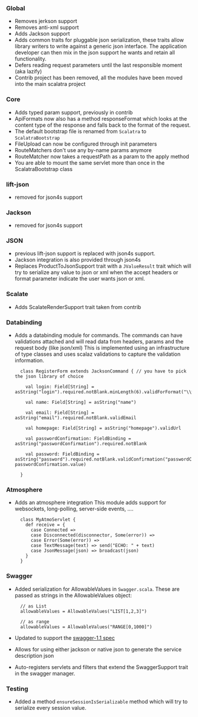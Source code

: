 ### Global

* Removes jerkson support
* Removes anti-xml support
* Adds Jackson support
* Adds common traits for pluggable json serialization, these traits allow library writers to write against a generic
  json interface. The application developer can then mix in the json support he wants and retain all functionality.
* Defers reading request parameters until the last responsible moment (aka lazify)
* Contrib project has been removed, all the modules have been moved into the main scalatra project

### Core
* Adds typed param support, previously in contrib
* ApiFormats now also has a method responseFormat which looks at the content type of the response and falls back to the format of the request.
* The default bootstrap file is renamed from `Scalatra` to `ScalatraBootstrap`
* FileUpload can now be configured through init parameters
* RouteMatchers don't use any by-name params anymore
* RouteMatcher now takes a requestPath as a param to the apply method
* You are able to mount the same servlet more than once in the ScalatraBootstrap class

### lift-json
* removed for json4s support

### Jackson
* removed for json4s support

### JSON
* previous lift-json support is replaced with json4s support.
* Jackson integration is also provided through json4s
* Replaces ProductToJsonSupport trait with a `JValueResult` trait which will try to serialize any value to json or xml
  when the accept headers or format parameter indicate the user wants json or xml.

### Scalate
* Adds ScalateRenderSupport trait taken from contrib

### Databinding
* Adds a databinding module for commands.
  The commands can have validations attached and will read data from headers, params and the request body (like json/xml)
  This is implemented using an infrastructure of type classes and uses scalaz validations to capture the validation information.

        class RegisterForm extends JacksonCommand { // you have to pick the json library of choice

          val login: Field[String] = asString("login").required.notBlank.minLength(6).validForFormat("\\w+".r)

          val name: Field[String] = asString("name")

          val email: Field[String] = asString("email").required.notBlank.validEmail

          val homepage: Field[String] = asString("homepage").validUrl

          val passwordConfirmation: FieldBinding = asString("passwordConfirmation").required.notBlank

          val password: FieldBinding = asString("password").required.notBlank.validConfirmation("passwordConfirmation", passwordConfirmation.value)

        }

### Atmosphere
* Adds an atmosphere integration
  This module adds support for websockets, long-polling, server-side events, ....
  
        class MyAtmoServlet {
          def receive = {
            case Connected =>
            case Disconnected(disconnector, Some(error)) =>
            case Error(Some(error)) =>
            case TextMessage(text) => send("ECHO: " + text)
            case JsonMessage(json) => broadcast(json)
          }
        }

### Swagger
* Added serialization for AllowableValues in `Swagger.scala`.  These are passed as strings in the AllowableValues object:

        // as List
        allowableValues = AllowableValues("LIST[1,2,3]")
        
        // as range
        allowableValues = AllowableValues("RANGE[0,1000]")

* Updated to support the [swagger-1.1 spec](https://github.com/wordnik/swagger-core/wiki/API-Declaration)
* Allows for using either jackson or native json to generate the service description json
* Auto-registers servlets and filters that extend the SwaggerSupport trait in the swagger manager.

### Testing
* Added a method `ensureSessionIsSerializable` method which will try to serialize every session value.
